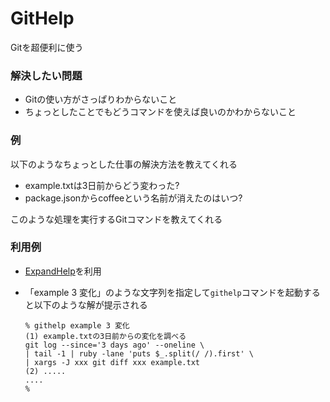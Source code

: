 # GitHelp

Gitを超便利に使う

### 解決したい問題

* Gitの使い方がさっぱりわからないこと
* ちょっとしたことでもどうコマンドを使えば良いのかわからないこと

### 例

以下のようなちょっとした仕事の解決方法を教えてくれる

* example.txtは3日前からどう変わった?
* package.jsonからcoffeeという名前が消えたのはいつ?

このような処理を実行するGitコマンドを教えてくれる

### 利用例

* [ExpandHelp](https://github.com/masui/expand_ruby)を利用
* 「example 3 変化」のような文字列を指定して```githelp```コマンドを起動すると以下のような解が提示される

    ```
    % githelp example 3 変化
    (1) example.txtの3日前からの変化を調べる
    git log --since='3 days ago' --oneline \
    | tail -1 | ruby -lane 'puts $_.split(/ /).first' \
    | xargs -J xxx git diff xxx example.txt
    (2) .....
    ....
    %
    ```
    

  
